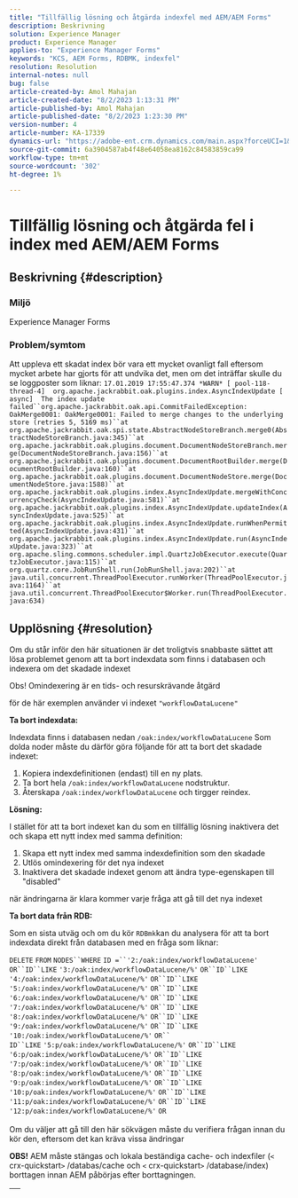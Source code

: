 ```yaml
---
title: "Tillfällig lösning och åtgärda indexfel med AEM/AEM Forms"
description: Beskrivning
solution: Experience Manager
product: Experience Manager
applies-to: "Experience Manager Forms"
keywords: "KCS, AEM Forms, RDBMK, indexfel"
resolution: Resolution
internal-notes: null
bug: false
article-created-by: Amol Mahajan
article-created-date: "8/2/2023 1:13:31 PM"
article-published-by: Amol Mahajan
article-published-date: "8/2/2023 1:23:30 PM"
version-number: 4
article-number: KA-17339
dynamics-url: "https://adobe-ent.crm.dynamics.com/main.aspx?forceUCI=1&pagetype=entityrecord&etn=knowledgearticle&id=5e54e45f-3631-ee11-bdf3-6045bd006b3d"
source-git-commit: 6a3904587ab4f48e64058ea8162c84583859ca99
workflow-type: tm+mt
source-wordcount: '302'
ht-degree: 1%

---
```


# Tillfällig lösning och åtgärda fel i index med AEM/AEM Forms

## Beskrivning {#description}


### <b>Miljö</b>

Experience Manager Forms



### <b>Problem/symtom</b>

Att uppleva ett skadat index bör vara ett mycket ovanligt fall eftersom mycket arbete har gjorts för att undvika det, men om det inträffar skulle du se loggposter som liknar:
`17.01.2019 17:55:47.374 *WARN* [ pool-118-thread-4]  org.apache.jackrabbit.oak.plugins.index.AsyncIndexUpdate [ async]  The index update failed``org.apache.jackrabbit.oak.api.CommitFailedException: OakMerge0001: OakMerge0001: Failed to merge changes to the underlying store (retries 5, 5169 ms)``at org.apache.jackrabbit.oak.spi.state.AbstractNodeStoreBranch.merge0(AbstractNodeStoreBranch.java:345)``at org.apache.jackrabbit.oak.plugins.document.DocumentNodeStoreBranch.merge(DocumentNodeStoreBranch.java:156)``at org.apache.jackrabbit.oak.plugins.document.DocumentRootBuilder.merge(DocumentRootBuilder.java:160)``at org.apache.jackrabbit.oak.plugins.document.DocumentNodeStore.merge(DocumentNodeStore.java:1588)``at org.apache.jackrabbit.oak.plugins.index.AsyncIndexUpdate.mergeWithConcurrencyCheck(AsyncIndexUpdate.java:581)``at org.apache.jackrabbit.oak.plugins.index.AsyncIndexUpdate.updateIndex(AsyncIndexUpdate.java:525)``at org.apache.jackrabbit.oak.plugins.index.AsyncIndexUpdate.runWhenPermitted(AsyncIndexUpdate.java:431)``at org.apache.jackrabbit.oak.plugins.index.AsyncIndexUpdate.run(AsyncIndexUpdate.java:323)``at org.apache.sling.commons.scheduler.impl.QuartzJobExecutor.execute(QuartzJobExecutor.java:115)``at org.quartz.core.JobRunShell.run(JobRunShell.java:202)``at java.util.concurrent.ThreadPoolExecutor.runWorker(ThreadPoolExecutor.java:1164)``at java.util.concurrent.ThreadPoolExecutor$Worker.run(ThreadPoolExecutor.java:634)`

## Upplösning {#resolution}


Om du står inför den här situationen är det troligtvis snabbaste sättet att lösa problemet genom att ta bort indexdata som finns i databasen och indexera om det skadade indexet

Obs! Omindexering är en tids- och resurskrävande åtgärd

för de här exemplen använder vi indexet `"workflowDataLucene"`

<b>Ta bort indexdata: </b>

Indexdata finns i databasen nedan `/oak:index/workflowDataLucene` Som dolda noder måste du därför göra följande för att ta bort det skadade indexet:

1. Kopiera indexdefinitionen (endast) till en ny plats.
2. Ta bort hela `/oak:index/workflowDataLucene` nodstruktur.
3. Återskapa `/oak:index/workflowDataLucene` och tirgger reindex.


<b>Lösning:</b>

I stället för att ta bort indexet kan du som en tillfällig lösning inaktivera det och skapa ett nytt index med samma definition:

1. Skapa ett nytt index med samma indexdefinition som den skadade
2. Utlös omindexering för det nya indexet
3. Inaktivera det skadade indexet genom att ändra type-egenskapen till &quot;disabled&quot;


när ändringarna är klara kommer varje fråga att gå till det nya indexet

<b>Ta bort data från RDB:</b>

Som en sista utväg och om du kör `RDBmk`kan du analysera för att ta bort indexdata direkt från databasen med en fråga som liknar:

`DELETE` `FROM` `NODES``WHERE`
`ID =``'2:/oak:index/workflowDataLucene'` `OR``ID``LIKE` `'3:/oak:index/workflowDataLucene/%'` `OR``ID``LIKE` `'4:/oak:index/workflowDataLucene/%'` `OR``ID``LIKE` `'5:/oak:index/workflowDataLucene/%'` `OR``ID``LIKE` `'6:/oak:index/workflowDataLucene/%'` `OR``ID``LIKE` `'7:/oak:index/workflowDataLucene/%'` `OR``ID``LIKE` `'8:/oak:index/workflowDataLucene/%'` `OR``ID``LIKE` `'9:/oak:index/workflowDataLucene/%'` `OR``ID``LIKE` `'10:/oak:index/workflowDataLucene/%'` `OR`` ` <br>`ID``LIKE` `'5:p/oak:index/workflowDataLucene/%'` `OR``ID``LIKE` `'6:p/oak:index/workflowDataLucene/%'` `OR``ID``LIKE` `'7:p/oak:index/workflowDataLucene/%'` `OR``ID``LIKE` `'8:p/oak:index/workflowDataLucene/%'` `OR``ID``LIKE` `'9:p/oak:index/workflowDataLucene/%'` `OR``ID``LIKE` `'10:p/oak:index/workflowDataLucene/%'` `OR``ID``LIKE` `'11:p/oak:index/workflowDataLucene/%'` `OR``ID``LIKE` `'12:p/oak:index/workflowDataLucene/%'` `OR`<br> <br>
Om du väljer att gå till den här sökvägen måste du verifiera frågan innan du kör den, eftersom det kan kräva vissa ändringar

<b>OBS!</b> AEM måste stängas och lokala beständiga cache- och indexfiler (`<` crx-quickstart`>` /databas/cache och `<` crx-quickstart`>` /database/index) borttagen innan AEM påbörjas efter borttagningen.


|   |
| --- |

